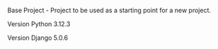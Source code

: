 Base Project - Project to be used as a starting point for a new project.

Version Python 3.12.3

Version Django 5.0.6